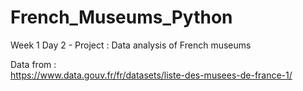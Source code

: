 # French_Museums_Python
Week 1 Day 2 - Project : Data analysis of French museums

Data from :  
https://www.data.gouv.fr/fr/datasets/liste-des-musees-de-france-1/
